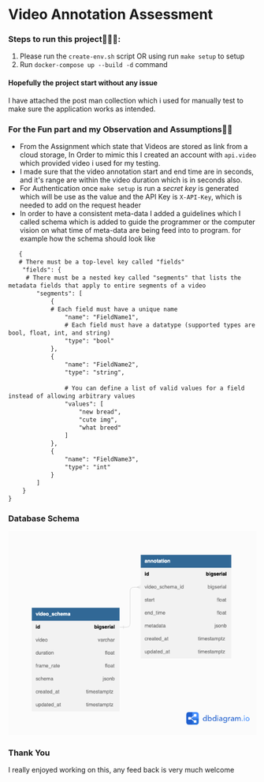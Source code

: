 # Video Annotation Assessment

### Steps to run this project👨🏽‍💻:

1. Please run the `create-env.sh` script OR using run `make setup` to setup
2. Run `docker-compose up --build -d` command

#### Hopefully the project start without any issue

I have attached the post man collection which i used for manually test to make sure the
application works as intended.

### For the Fun part and my Observation and Assumptions🙌🏽

- From the Assignment which state that Videos are stored as link from a cloud storage, In Order to mimic this I created an account with `api.video` which provided video i used for my testing.
- I made sure that the video annotation start and end time are in seconds, and it's range are within the video duration which is in seconds also.
- For Authentication once `make setup` is run a *secret key* is generated which will be use as the value and the API Key is `X-API-Key`, which is needed to add on the request header
- In order to have a consistent meta-data I added a guidelines which I called schema which is added to guide the programmer or the computer vision on what time of meta-data are being feed into to program. for example how the schema should look like
```
   {
   # There must be a top-level key called "fields"
    "fields": {
     # There must be a nested key called "segments" that lists the metadata fields that apply to entire segments of a video
        "segments": [
            {
            # Each field must have a unique name
                "name": "FieldName1",
                # Each field must have a datatype (supported types are bool, float, int, and string)
                "type": "bool"
            },
            {
                "name": "FieldName2",
                "type": "string",
                
                # You can define a list of valid values for a field instead of allowing arbitrary values
                "values": [
                    "new bread",
                    "cute img",
                    "what breed"
                ]
            },
            {
                "name": "FieldName3",
                "type": "int"
            }
        ]
    }
} 
```




### Database Schema
![database-schema](./videoAnnotation.png)

### Thank You
I really enjoyed working on this, any feed back is very much welcome